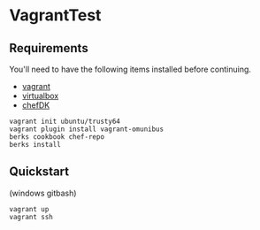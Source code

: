 VagrantTest
=====


## Requirements

You'll need to have the following items installed before continuing.

  * [vagrant](https://www.vagrantup.com/)
  * [virtualbox](https://www.virtualbox.org/)
  * [chefDK](https://downloads.chef.io/chef-dk/)

  ```
  vagrant init ubuntu/trusty64
  vagrant plugin install vagrant-omunibus
  berks cookbook chef-repo
  berks install
  ```


## Quickstart
  (windows gitbash)

  ```
  vagrant up
  vagrant ssh
  ```

